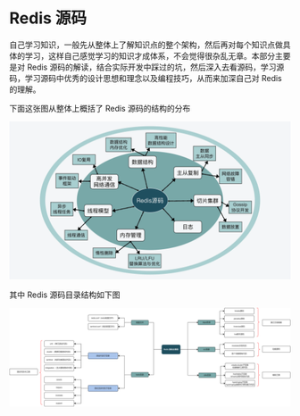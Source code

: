 <!--
 * @Author: JohnJeep
 * @Date: 2020-09-05 23:51:27
 * @LastEditors: JohnJeep
 * @LastEditTime: 2025-04-04 20:03:23
 * @Description: redis source code learning
 * Copyright (c) 2025 by John Jeep, All Rights Reserved. 
-->
# Redis 源码

自己学习知识，一般先从整体上了解知识点的整个架构，然后再对每个知识点做具体的学习，这样自己感觉学习的知识才成体系，不会觉得很杂乱无章。本部分主要是对 Redis 源码的解读，结合实际开发中踩过的坑，然后深入去看源码，学习源码，学习源码中优秀的设计思想和理念以及编程技巧，从而来加深自己对 Redis 的理解。

下面这张图从整体上概括了 Redis 源码的结构的分布

<img src="figures/redis-source-code.png" style="zoom:50%;" />

其中 Redis 源码目录结构如下图

<img src="figures/redis-source-directory.png"  />